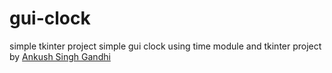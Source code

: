 # gui-clock
simple tkinter project
simple gui clock using time module and tkinter
project by
[Ankush Singh Gandhi](https://www.github.com/ankushsinghgandhi)
